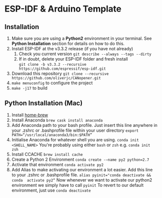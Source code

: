 # ESP-IDF & Arduino Template

## Installation
1. Make sure you are using a **Python2**  environment in your terminal. See **Python Installation** section for details on how to do this.
2. Install ESP-IDF at the v3.3.2 release (if you have not already) 
	1. Check you current version
 `git describe --always --tags --dirty`
	2. If in doubt, delete your ESP-IDF folder and fresh install  
`git clone -b v3.3.2 --recursive https://github.com/espressif/esp-idf.git`
4. Download this repository
`git clone --recursive https://github.com/oliverjc/CANopener.git`
5. `make menuconfig`  to configure the project
6. `make -j17` to build


## Python Installation (Mac)
1. Install [home-brew](https://brew.sh/)
2. Install Anaconda
`brew cask install anaconda`
4. Add Anaconda path to your bash profile. Just insert this line anywhere in your .zshrc or .bashprofile file within your user directory
`export PATH=“/usr/local/anaconda3/bin:$PATH”`
5. Initialise Anaconda for whatever shell you are using. `conda init <SHELL_NAME>` You're probably using either `bash` or `zsh` e.g.
`conda init zsh`
6. Install CCACHE
`brew install cache`
6. Create a Python 2 Environment
`conda create -—name py2 python=2.7`
7. Activate that environment
 `conda activate py2`
8. Add Alias to make activating our environment a lot easier. Add this line to your .zshrc or .bashprofile file. 
`alias pyinit="conda deactivate && conda  activate py2”`
Now whenever we want to activate our python2 environment we simply have to call `pyinit`
To revert to our default environment, just use `conda deactivate`
